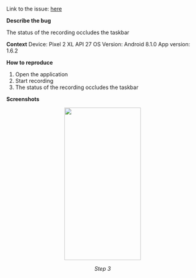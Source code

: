Link to the issue: [here](https://github.com/JakeWharton/Telecine/issues/184)

**Describe the bug**

The status of the recording occludes the taskbar

**Context**
Device: Pixel 2 XL API 27
OS Version: Android 8.1.0
App version: 1.6.2

**How to reproduce**

1.  Open the application
2.  Start recording
3.  The status of the recording occludes the taskbar

**Screenshots**

<p align="center">
    <img src="https://user-images.githubusercontent.com/26133021/50372738-d129d800-060e-11e9-9caa-aa210c05b583.png"  width="200" height="400">
    <p align="center">
        <em>Step 3</em>
    </p>
</p>
</p>
